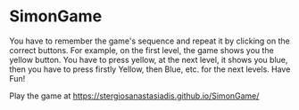 # SimonGame
You have to remember the game's sequence and repeat it by clicking on the correct buttons. For example, on the first level, the game shows you the yellow button. You have to press yellow, at the next level, it shows you blue, then you have to press firstly Yellow, then Blue, etc. for the next levels. Have Fun!

Play the game at https://stergiosanastasiadis.github.io/SimonGame/
